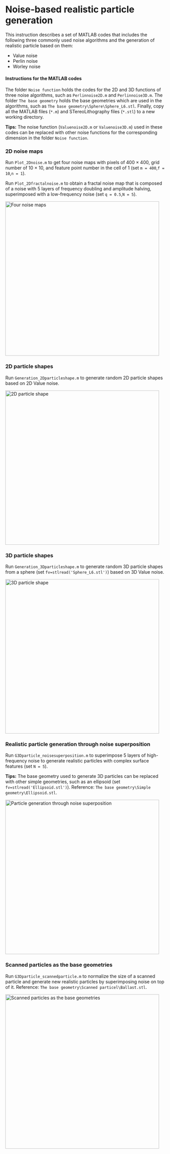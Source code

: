 # Noise-based realistic particle generation

This instruction describes a set of MATLAB codes that includes the following three commonly used noise algorithms and the generation of realistic particle based on them:

- Value noise
- Perlin noise
- Worley noise

#### Instructions for the MATLAB codes

The folder `Noise function` holds the codes for the 2D and 3D functions of three noise algorithms, such as `Perlinnoise2D.m` and `Perlinnoise3D.m`. The folder `The base geometry` holds the base geometries which are used in the algorithms, such as `The base geometry\Sphere\Sphere_L6.stl`. Finally, copy all the MATLAB files (`*.m`) and STereoLithography files (`*.stl`) to a new working directory.

**Tips:** The noise function (`Valuenoise2D.m` or `Valuenoise3D.m`) used in these codes can be replaced with other noise functions for the corresponding dimension in the folder `Noise function`.

### 2D noise maps

Run `Plot_2Dnoise.m` to get four noise maps with pixels of 400 × 400, grid number of 10 × 10, and feature point number in the cell of 1 (set `m = 400`,`f = 10`,`n = 1`).

Run `Plot_2Dfractalnoise.m` to obtain a fractal noise map that is composed of a noise with 5 layers of frequency doubling and amplitude halving, superimposed with a low-frequency noise (set `q = 0.5`,`N = 5`).

<img title="Four noise maps" src="../Example_figures/Example_four%20noise%20maps.png" alt="Four noise maps" data-align="center" width="480">

### 2D particle shapes

Run `Generation_2Dparticleshape.m` to generate random 2D particle shapes based on 2D Value noise.

<img title="2D particle shape" src="../Example_figures/Example_2Dparticle%20shape.png" alt="2D particle shape" data-align="center" width="480">

### 3D particle shapes

Run `Generation_3Dparticleshape.m` to generate random 3D particle shapes from a sphere (set `fv=stlread('Sphere_L6.stl')`) based on 3D Value noise.

<img title="3D particle shape" src="../Example_figures/Example_3Dparticle%20shape.png" alt="3D particle shape" data-align="center" width="480">

### Realistic particle generation through noise superposition

Run `G3Dparticle_noisesuperposition.m` to superimpose 5 layers of high-frequency noise to generate realistic particles with complex surface features (set `N = 5`).

**Tips:** The base geometry used to generate 3D particles can be replaced with other simple geometries, such as an ellipsoid (set `fv=stlread('Ellipsoid.stl')`). Reference: `The base geometry\Simple geometry\Ellipsoid.stl`.

<img title="Particle generation through noise superposition" src="../Example_figures/Example_3Dparticle%20noisesuperposition.png" alt="Particle generation through noise superposition" data-align="center" width="480">

### Scanned particles as the base geometries

Run `G3Dparticle_scannedparticle.m` to normalize the size of a scanned particle and generate new realistic particles by superimposing noise on top of it. Reference: `The base geometry\Scanned particel\Ballast.stl`.

<img title="Scanned particles as the base geometries" src="../Example_figures/Example_3Dparticle%20scanned.png" alt="Scanned particles as the base geometries" data-align="center" width="480">
